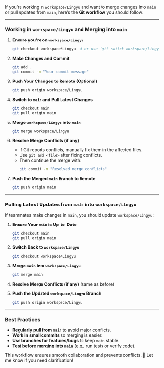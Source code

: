 If you're working in `workspace/Lingyu` and want to merge changes into `main` or pull updates from `main`, here’s the **Git workflow** you should follow:

---

### **Working in `workspace/Lingyu` and Merging into `main`**
1. **Ensure you're on `workspace/Lingyu`**
   ```bash
   git checkout workspace/Lingyu  # or use `git switch workspace/Lingyu`
   ```
   
2. **Make Changes and Commit**
   ```bash
   git add .
   git commit -m "Your commit message"
   ```

3. **Push Your Changes to Remote (Optional)**
   ```bash
   git push origin workspace/Lingyu
   ```

4. **Switch to `main` and Pull Latest Changes**
   ```bash
   git checkout main
   git pull origin main
   ```

5. **Merge `workspace/Lingyu` into `main`**
   ```bash
   git merge workspace/Lingyu
   ```

6. **Resolve Merge Conflicts (if any)**
   - If Git reports conflicts, manually fix them in the affected files.
   - Use `git add <file>` after fixing conflicts.
   - Then continue the merge with:
     ```bash
     git commit -m "Resolved merge conflicts"
     ```

7. **Push the Merged `main` Branch to Remote**
   ```bash
   git push origin main
   ```

---

### **Pulling Latest Updates from `main` into `workspace/Lingyu`**
If teammates make changes in `main`, you should update `workspace/Lingyu`:

1. **Ensure Your `main` is Up-to-Date**
   ```bash
   git checkout main
   git pull origin main
   ```

2. **Switch Back to `workspace/Lingyu`**
   ```bash
   git checkout workspace/Lingyu
   ```

3. **Merge `main` into `workspace/Lingyu`**
   ```bash
   git merge main
   ```

4. **Resolve Merge Conflicts (if any)** (same as before)

5. **Push the Updated `workspace/Lingyu` Branch**
   ```bash
   git push origin workspace/Lingyu
   ```

---

### **Best Practices**
- **Regularly pull from `main`** to avoid major conflicts.
- **Work in small commits** so merging is easier.
- **Use branches for features/bugs** to keep `main` stable.
- **Test before merging into `main`** (e.g., run tests or verify code).

This workflow ensures smooth collaboration and prevents conflicts. 🚀 Let me know if you need clarification!